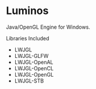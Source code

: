 # Luminos
Java/OpenGL Engine for Windows.

Libraries Included
* LWJGL
* LWJGL-GLFW
* LWJGL-OpenAL
* LWJGL-OpenCL
* LWJGL-OpenGL
* LWJGL-STB
